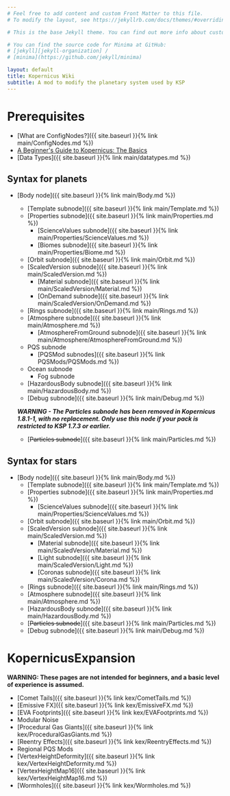 ```yaml
---
# Feel free to add content and custom Front Matter to this file.
# To modify the layout, see https://jekyllrb.com/docs/themes/#overriding-theme-defaults

# This is the base Jekyll theme. You can find out more info about customizing your Jekyll theme, as well as basic Jekyll usage documentation at [jekyllrb.com](https://jekyllrb.com/)

# You can find the source code for Minima at GitHub:
# [jekyll][jekyll-organization] /
# [minima](https://github.com/jekyll/minima)

layout: default
title: Kopernicus Wiki
subtitle: A mod to modify the planetary system used by KSP
---
```


# Prerequisites
* [What are ConfigNodes?]({{ site.baseurl }}{% link main/ConfigNodes.md %})
* [A Beginner's Guide to Kopernicus: The Basics](https://forum.kerbalspaceprogram.com/index.php?/topic/129540-a-beginners-guide-to-kopernicus-the-basics/)
* [Data Types]({{ site.baseurl }}{% link main/datatypes.md %})

## Syntax for planets
* [Body node]({{ site.baseurl }}{% link main/Body.md %})
  + [Template subnode]({{ site.baseurl }}{% link main/Template.md %})
  + [Properties subnode]({{ site.baseurl }}{% link main/Properties.md %})
    - [ScienceValues subnode]({{ site.baseurl }}{% link main/Properties/ScienceValues.md %})
    - [Biomes subnode]({{ site.baseurl }}{% link main/Properties/Biome.md %})
  + [Orbit subnode]({{ site.baseurl }}{% link main/Orbit.md %})
  + [ScaledVersion subnode]({{ site.baseurl }}{% link main/ScaledVersion.md %})
    - [Material subnode]({{ site.baseurl }}{% link main/ScaledVersion/Material.md %})
    - [OnDemand subnode]({{ site.baseurl }}{% link main/ScaledVersion/OnDemand.md %})
  + [Rings subnode]({{ site.baseurl }}{% link main/Rings.md %})
  + [Atmosphere subnode]({{ site.baseurl }}{% link main/Atmosphere.md %})
    - [AtmosphereFromGround subnode]({{ site.baseurl }}{% link main/Atmosphere/AtmosphereFromGround.md %})
  + PQS subnode
    - [PQSMod subnodes]({{ site.baseurl }}{% link PQSMods/PQSMods.md %})
  + Ocean subnode
    - Fog subnode
  + [HazardousBody subnode]({{ site.baseurl }}{% link main/HazardousBody.md %})
  + [Debug subnode]({{ site.baseurl }}{% link main/Debug.md %})
  
  ***WARNING - The Particles subnode has been removed in Kopernicus 1.8.1-1, with no replacement. Only use this node if your pack is restricted to KSP 1.7.3 or earlier.***
  + [~~Particles subnode~~]({{ site.baseurl }}{% link main/Particles.md %})

## Syntax for stars
* [Body node]({{ site.baseurl }}{% link main/Body.md %})
  + [Template subnode]({{ site.baseurl }}{% link main/Template.md %})
  + [Properties subnode]({{ site.baseurl }}{% link main/Properties.md %})
    - [ScienceValues subnode]({{ site.baseurl }}{% link main/Properties/ScienceValues.md %})
  + [Orbit subnode]({{ site.baseurl }}{% link main/Orbit.md %})
  + [ScaledVersion subnode]({{ site.baseurl }}{% link main/ScaledVersion.md %})
    - [Material subnode]({{ site.baseurl }}{% link main/ScaledVersion/Material.md %})
    - [Light subnode]({{ site.baseurl }}{% link main/ScaledVersion/Light.md %})
    - [Coronas subnode]({{ site.baseurl }}{% link main/ScaledVersion/Corona.md %})
  + [Rings subnode]({{ site.baseurl }}{% link main/Rings.md %})
  + [Atmosphere subnode]({{ site.baseurl }}{% link main/Atmosphere.md %})
  + [HazardousBody subnode]({{ site.baseurl }}{% link main/HazardousBody.md %})
  + [~~Particles subnode~~]({{ site.baseurl }}{% link main/Particles.md %})
  + [Debug subnode]({{ site.baseurl }}{% link main/Debug.md %})

# KopernicusExpansion
**WARNING: These pages are not intended for beginners, and a basic level of experience is assumed.**
* [Comet Tails]({{ site.baseurl }}{% link kex/CometTails.md %})
* [Emissive FX]({{ site.baseurl }}{% link kex/EmissiveFX.md %})
* [EVA Footprints]({{ site.baseurl }}{% link kex/EVAFootprints.md %})
* Modular Noise
* [Procedural Gas Giants]({{ site.baseurl }}{% link kex/ProceduralGasGiants.md %})
* [Reentry Effects]({{ site.baseurl }}{% link kex/ReentryEffects.md %})
* Regional PQS Mods
* [VertexHeightDeformity]({{ site.baseurl }}{% link kex/VertexHeightDeformity.md %})
* [VertexHeightMap16]({{ site.baseurl }}{% link kex/VertexHeightMap16.md %})
* [Wormholes]({{ site.baseurl }}{% link kex/Wormholes.md %})
